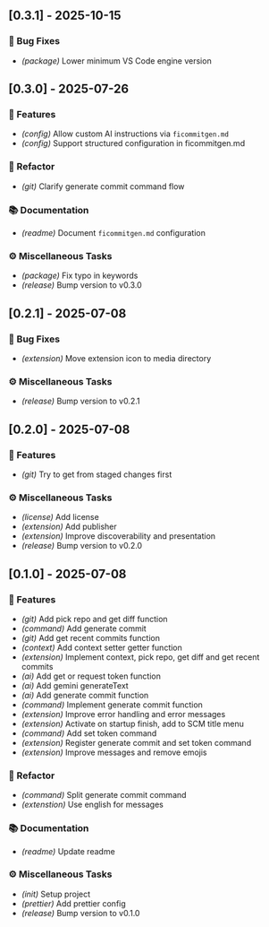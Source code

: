 ## [0.3.1] - 2025-10-15

### 🐛 Bug Fixes

- *(package)* Lower minimum VS Code engine version
## [0.3.0] - 2025-07-26

### 🚀 Features

- *(config)* Allow custom AI instructions via `ficommitgen.md`
- *(config)* Support structured configuration in ficommitgen.md

### 🚜 Refactor

- *(git)* Clarify generate commit command flow

### 📚 Documentation

- *(readme)* Document `ficommitgen.md` configuration

### ⚙️ Miscellaneous Tasks

- *(package)* Fix typo in keywords
- *(release)* Bump version to v0.3.0
## [0.2.1] - 2025-07-08

### 🐛 Bug Fixes

- *(extension)* Move extension icon to media directory

### ⚙️ Miscellaneous Tasks

- *(release)* Bump version to v0.2.1
## [0.2.0] - 2025-07-08

### 🚀 Features

- *(git)* Try to get from staged changes first

### ⚙️ Miscellaneous Tasks

- *(license)* Add license
- *(extension)* Add publisher
- *(extension)* Improve discoverability and presentation
- *(release)* Bump version to v0.2.0
## [0.1.0] - 2025-07-08

### 🚀 Features

- *(git)* Add pick repo and get diff function
- *(command)* Add generate commit
- *(git)* Add get recent commits function
- *(context)* Add context setter getter function
- *(extension)* Implement context, pick repo, get diff and get recent commits
- *(ai)* Add get or request token function
- *(ai)* Add gemini generateText
- *(ai)* Add generate commit function
- *(command)* Implement generate commit function
- *(extension)* Improve error handling and error messages
- *(extension)* Activate on startup finish, add to SCM title menu
- *(command)* Add set token command
- *(extension)* Register generate commit and set token command
- *(extension)* Improve messages and remove emojis

### 🚜 Refactor

- *(command)* Split generate commit command
- *(extenstion)* Use english for messages

### 📚 Documentation

- *(readme)* Update readme

### ⚙️ Miscellaneous Tasks

- *(init)* Setup project
- *(prettier)* Add prettier config
- *(release)* Bump version to v0.1.0
